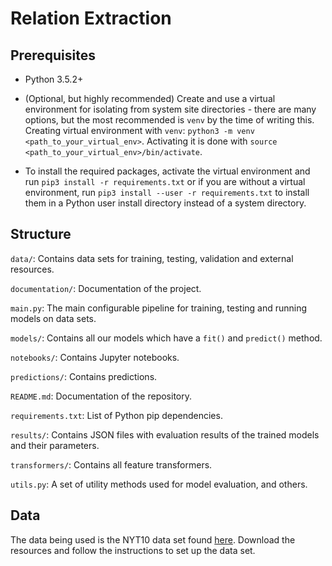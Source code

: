 # Relation Extraction

## Prerequisites

* Python 3.5.2+

* (Optional, but highly recommended) Create and use a virtual environment for isolating
  from system site directories - there are many options, but the most recommended is `venv`
  by the time of writing this. Creating virtual environment with `venv`: `python3 -m venv <path_to_your_virtual_env>`.
  Activating it is done with `source <path_to_your_virtual_env>/bin/activate`.

* To install the required packages, activate the virtual environment
  and run `pip3 install -r requirements.txt` or if you are without a virtual environment,
  run `pip3 install --user -r requirements.txt` to install them in a Python user
  install directory instead of a system directory.

## Structure

`data/`: Contains data sets for training, testing, validation and external resources.

`documentation/`: Documentation of the project.

`main.py`: The main configurable pipeline for training, testing and running models on data sets.

`models/`: Contains all our models which have a `fit()` and `predict()` method.

`notebooks/`: Contains Jupyter notebooks.

`predictions/`: Contains predictions.

`README.md`: Documentation of the repository.

`requirements.txt`: List of Python pip dependencies.

`results/`: Contains JSON files with evaluation results of the trained models and their parameters.

`transformers/`: Contains all feature transformers.

`utils.py`: A set of utility methods used for model evaluation, and others.

## Data

The data being used is the NYT10 data set found [here](https://github.com/thunlp/OpenNRE#nyt10-dataset).
Download the resources and follow the instructions to set up the data set.
